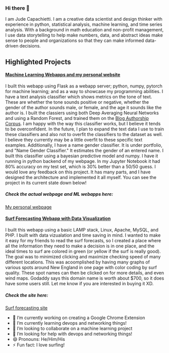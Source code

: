 ### Hi there 👋

I am Jude Capachietti.  I am a creative data scientist and design thinker with experience in python, statistical analysis, machine learning, and time series analysis. With a background in math education and non-profit management, I use data storytelling to help make numbers, data, and abstract ideas make sense to people and organizations so that they can make informed data-driven decisions.

## Highlighted Projects

#### [Machine Learning Webapps and my personal website](https://github.com/jude253/pythonBackendModelAPI)

I built this webapp using Flask as a webapp server; python, numpy, pytorch for machine learning; and as a way to showcase my programming abilities. I have a text analysis classifier which shows metrics on the tone of text.  These are whether the tone sounds positive or negative, whether the gender of the author sounds male, or female, and the age it sounds like the author is.  I built the classiers using both Deep Averaging Neural Networks and using a Random Forest, and trained them on the [Blog Authorship Corpus](https://u.cs.biu.ac.il/~koppel/BlogCorpus.htm). I am happy with the way this classifier works, but I believe it tends to be overconfident.  In the future, I plan to expand the text data I use to train these classifiers and also not to overfit the classifiers to the dataset as well.  I believe they currently may be a little overfit to these specific text examples.  Additionally, I have a name gender classifier.  It is under portfolio, and "Name Gender Classifier."  It estimates the gender of an entered name.  I built this classifier using a bayesian predictive model and numpy.  I have it running in python backend of my webpage.  In my Jupyter Notebook it had 80% accuracy on my test set, which is 30% better than a 50/50 guess.  I would love any feedback on this project.  It has many parts, and I have designed the architecture and implemented it all myself.  You can see the project in its current state down below!

##### Check the actual webpage and ML webapps here:
[My personal webpage](http://www.judecapachietti.com) 

#### [Surf Forecasting Webapp with Data Visualization](https://github.com/jude253/Massachusetts-surf)

I built this webapp using a basic LAMP stack, Linux, Apache, MySQL, and PHP. I built with data vizualation and time saving in mind.  I wanted to make it easy for my friends to read the surf forecasts, so I created a place where all the information they need to make a decision is in one place, and the ideal times to surf are colored in green (or yellow if the surf is really good).  The goal was to minimized clicking and maximize checking speed of many different locations.  This was acoomplished by having many graphs of various spots around New England in one page with color coding by surf quality.  These spot names can then be clicked on for more details, and even wind maps.  Godaddy says this domain name is worth about $700, so it does have some users still.  Let me know if you are interested in buying it XD. 

##### Check the site here:
[Surf forecasting site](http://www.surfcheckmass.com) 

- 🔭 I’m currently working on creating a Google Chrome Extension
- 🌱 I’m currently learning devops and networking things!
- 👯 I’m looking to collaborate on a machine learning project 
- 🤔 I’m looking for help with devops and networking things!
- 😄 Pronouns: He/Him/His
- ⚡ Fun fact: I love surfing!
<!--
**jude253/jude253** is a ✨ _special_ ✨ repository because its `README.md` (this file) appears on your GitHub profile.

Here are some ideas to get you started:

- 🔭 I’m currently working on ...
- 🌱 I’m currently learning ...
- 👯 I’m looking to collaborate on ...
- 🤔 I’m looking for help with ...
- 💬 Ask me about ...
- 📫 How to reach me: ...
- 😄 Pronouns: ...
- ⚡ Fun fact: ...
-->
